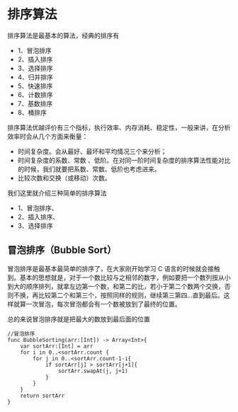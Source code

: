# 排序算法 

排序算法是最基本的算法，经典的排序有
- 1、冒泡排序
- 2、插入排序
- 3、选择排序
- 4、归并排序
- 5、快速排序
- 6、计数排序
- 7、基数排序
- 8、桶排序

排序算法优越评价有三个指标，执行效率、内存消耗、稳定性，一般来讲，在分析效率时会从几个方面来衡量：
- 时间复杂度。会从最好、最坏和平均情况三个来分析；
- 时间复杂度的系数、常数 、低阶。在对同一阶时间复杂度的排序算法性能对比的时候，我们就要把系数、常数、低阶也考虑进来。
- 比较次数和交换（或移动）次数。
 

我们这里就介绍三种简单的排序算法
- 1、冒泡排序、
- 2、插入排序、
- 3、选择排序

## 冒泡排序（Bubble Sort）

冒泡排序是最基本最简单的排序了，在大家刚开始学习 C 语言的时候就会接触到。基本的思想就是，对于一个数比较与之相邻的数字，例如要把一个数列按从小到大的顺序排列，就拿左边第一个数，和第二的比，若小于第二个数两个交换，否则不换，再比较第二个和第三个，按照同样的规则，继续第三第四…直到最后。这样就算一次冒泡，每次冒泡都会有一个数被放到了最终的位置。
 
总的来说冒泡排序就是把最大的数放到最后面的位置


```
//冒泡排序
func BubbleSorting(arr:[Int]) -> Array<Int>{
    var sortArr:[Int] = arr
    for i in 0..<sortArr.count {
        for j in 0..<sortArr.count-1-i{
            if sortArr[j] > sortArr[j+1]{
                sortArr.swapAt(j, j+1)
            }
        }
    }
    return sortArr
}
```

































